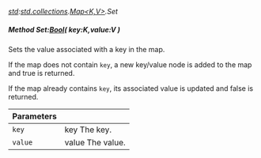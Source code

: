 _[std](../../modules/std/std-module.md):[std.collections](../../modules/std/std-collections.md).[Map<K,V>](../../modules/std/std-collections-map.md).Set_
##### Method Set:[Bool](../../modules/wonkey/wonkey-types-bool.md)( key:K,value:V )
Sets the value associated with a key in the map.

If the map does not contain `key`, a new key/value node is added to the map and true is returned.

If the map already contains `key`, its associated value is updated and false is returned.

| Parameters |    |
|:-----------|:---|
| `key` | key The key. |
| `value` | value The value. |
